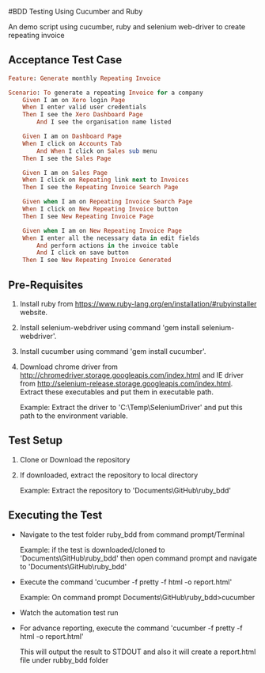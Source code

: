 #BDD Testing Using Cucumber and Ruby

An demo script using cucumber, ruby and selenium web-driver to create repeating invoice

## Acceptance Test Case

```ruby
Feature: Generate monthly Repeating Invoice

Scenario: To generate a repeating Invoice for a company
	Given I am on Xero login Page
	When I enter valid user credentials
	Then I see the Xero Dashboard Page
		And I see the organisation name listed

	Given I am on Dashboard Page
	When I click on Accounts Tab
		And When I click on Sales sub menu
	Then I see the Sales Page

	Given I am on Sales Page
	When I click on Repeating link next to Invoices
	Then I see the Repeating Invoice Search Page

	Given when I am on Repeating Invoice Search Page
	When I click on New Repeating Invoice button
	Then I see New Repeating Invoice Page

	Given when I am on New Repeating Invoice Page
	When I enter all the necessary data in edit fields
		And perform actions in the invoice table
		And I click on save button
	Then I see New Repeating Invoice Generated
```

## Pre-Requisites
1. Install ruby from https://www.ruby-lang.org/en/installation/#rubyinstaller website.
2. Install selenium-webdriver using command 'gem install selenium-webdriver'.
3. Install cucumber using command 'gem install cucumber'.
4. Download chrome driver from http://chromedriver.storage.googleapis.com/index.html and IE driver from http://selenium-release.storage.googleapis.com/index.html. Extract these executables and put them in executable path.

   Example: Extract the driver to 'C:\Temp\SeleniumDriver\' and put this path to the environment variable.


## Test Setup
1. Clone or Download the repository
2. If downloaded, extract the repository to local directory

   Example: Extract the repository to 'Documents\GitHub\ruby_bdd'

## Executing the Test
- Navigate to the test folder ruby_bdd from command prompt/Terminal
  
  Example: if the test is downloaded/cloned to 'Documents\GitHub\ruby_bdd' then open command prompt and navigate to 'Documents\GitHub\ruby_bdd'
- Execute the command 'cucumber -f pretty -f html -o report.html'
  
  Example: On command prompt Documents\GitHub\ruby_bdd>cucumber
- Watch the automation test run

- For advance reporting, execute the command 'cucumber -f pretty -f html -o report.html'
  
	This will output the result to STDOUT and also it will create a report.html file under rubby_bdd folder
